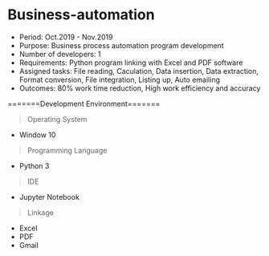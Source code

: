 # Business-automation


* Period: Oct.2019 - Nov.2019
* Purpose:  Business process automation program development
* Number of developers: 1
* Requirements: Python program linking with Excel and PDF software
* Assigned tasks: File reading, Caculation, Data insertion, Data extraction, Format conversion, File integration, Listing up, Auto emailing 
* Outcomes: 80% work time reduction, High work efficiency and accuracy



=======Development Environment=======

> Operating System
- Window 10

> Programming Language
- Python 3

> IDE
- Jupyter Notebook

> Linkage
- Excel
- PDF
- Gmail


